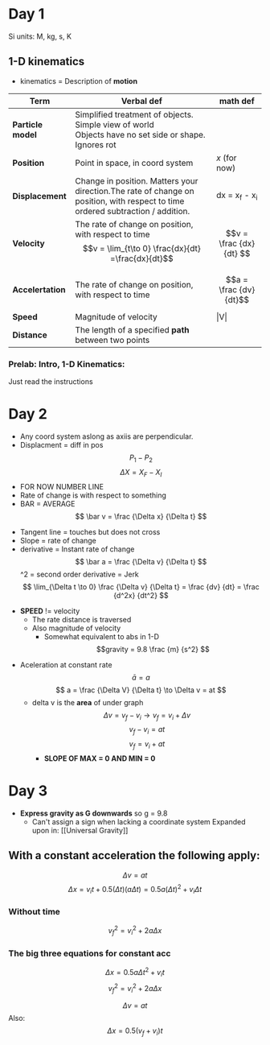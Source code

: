 # Day 1
Si units: M, kg, s, K
## 1-D kinematics
 - kinematics = Description of **motion**
 

| Term               | Verbal def                                                                                                                         | math def                           |
| ------------------ | ---------------------------------------------------------------------------------------------------------------------------------- | ---------------------------------- |
| **Particle model** | Simplified treatment of objects. Simple view of world<br>Objects have no set side or shape.<br>Ignores rot                         |                                    |
| **Position**       | Point in space, in coord system                                                                                                    | *x* (for now)                      |
| **Displacement**   | Change in position. Matters your direction.The rate of change on position, with respect to time<br>ordered subtraction / addition. | dx = x<sub>f</sub> - x<sub>i</sub> |
| **Velocity**       | The rate of change on position, with respect to time<br>$$v = \lim_{t\to 0} \frac{dx}{dt}  =\frac{dx}{dt}$$                        | $$v = \frac {dx}{dt}  $$           |
| **Accelertation**  | The rate of change on position, with respect to time                                                                               | $$a = \frac {dv}{dt}$$             |
| **Speed**          | Magnitude of velocity                                                                                                              | \|V\|                              |
| **Distance**       | The length  of a specified **path** between two points                                                                             |                                    |
### Prelab: Intro, 1-D Kinematics:
Just read the instructions

# Day 2
- Any coord system aslong as axiis are perpendicular. 
- Displacment = diff in pos
	$$ P_1 - P_2 $$
	$$ \Delta X = X_F - X_I $$
- FOR NOW NUMBER LINE
- Rate of change is with respect to something
- BAR = AVERAGE
$$ \bar v = \frac {\Delta x} {\Delta t} $$
* Tangent line = touches but does not cross
* Slope = rate of change
* derivative = Instant rate of change  
$$ \bar a = \frac {\Delta v} {\Delta t} $$
^2 = second order derivative = Jerk
$$ \lim_{\Delta t \to 0} \frac {\Delta v} {\Delta t} = \frac {dv} {dt} = \frac {d^2x} {dt^2} $$
- **SPEED** != velocity
	- The rate distance is traversed
	- Also magnitude of velocity
		- Somewhat equivalent to abs in 1-D
 $$gravity = 9.8 \frac {m} {s^2} $$
 * Aceleration at constant rate
	 $$\bar a = a$$
	 $$ a = \frac {\Delta V} {\Delta t} \to \Delta v = at $$
	 * delta v is the **area** of under graph
$$ \Delta v = v_f - v_i \to v_f=v_i + \Delta v $$
$$ v_f - v_i = at $$
$$ v_f = v_i + at$$
		* **SLOPE OF MAX = 0 AND MIN = 0**
# Day 3

* **Express gravity as G downwards** so g = 9.8
	* Can't assign a sign when lacking a coordinate system
Expanded upon in: [[Universal Gravity]]
## With a constant acceleration the following apply:

$$\Delta v = at $$$$ \Delta x = v_it + 0.5 (\Delta t)(a\Delta t) = 0.5 a(\Delta t)^2 +v_i\Delta t$$
### Without time
$$ v_f^2 = v_i^2 + 2 a \Delta x $$
### The big three equations for constant acc
$$  \Delta x =  0.5a\Delta t^2 + v_it $$
$$ v_f^2 = v_i^2 + 2 a \Delta x $$

$$\Delta v = at $$
Also: $$ \Delta x = 0.5(v_f+v_i)t $$
